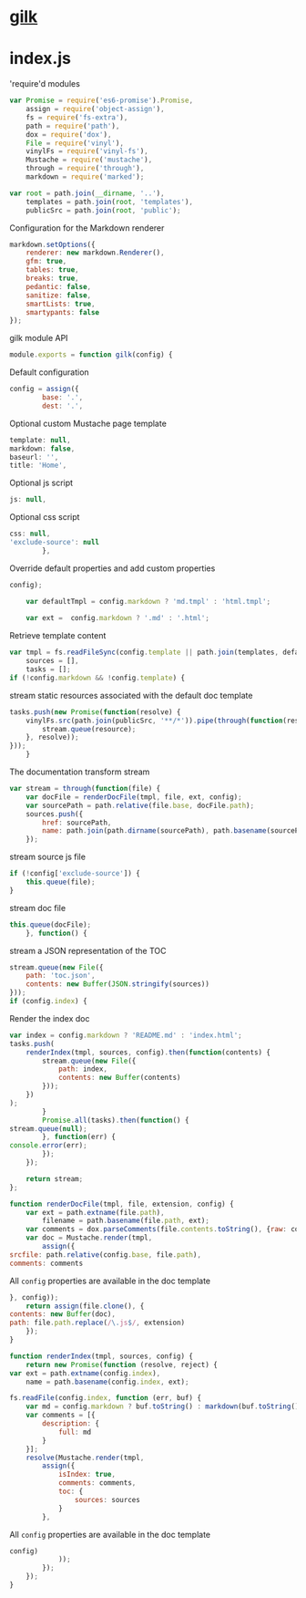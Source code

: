 # [gilk](/docs/)


# index.js
'require'd modules
``` javascript
var Promise = require('es6-promise').Promise,
    assign = require('object-assign'),
    fs = require('fs-extra'),
    path = require('path'),
    dox = require('dox'),
    File = require('vinyl'),
    vinylFs = require('vinyl-fs'),
    Mustache = require('mustache'),
    through = require('through'),
    markdown = require('marked');

var root = path.join(__dirname, '..'),
    templates = path.join(root, 'templates'),
    publicSrc = path.join(root, 'public');
```
Configuration for the Markdown renderer
``` javascript
markdown.setOptions({
    renderer: new markdown.Renderer(),
    gfm: true,
    tables: true,
    breaks: true,
    pedantic: false,
    sanitize: false,
    smartLists: true,
    smartypants: false
});
```
gilk module API
``` javascript
module.exports = function gilk(config) {
```
Default configuration
``` javascript
config = assign({
        base: '.',
        dest: '.',
```
Optional custom Mustache page template
``` javascript
template: null,
markdown: false,
baseurl: '',
title: 'Home',
```
Optional js script
``` javascript
js: null,
```
Optional css script
``` javascript
css: null,
'exclude-source': null
        },
```
Override default properties and add custom properties
``` javascript
config);

    var defaultTmpl = config.markdown ? 'md.tmpl' : 'html.tmpl';
    
    var ext =  config.markdown ? '.md' : '.html';
```
Retrieve template content
``` javascript
var tmpl = fs.readFileSync(config.template || path.join(templates, defaultTmpl)).toString(),
    sources = [],
    tasks = [];
if (!config.markdown && !config.template) {
```
stream static resources associated with the default doc template
``` javascript
tasks.push(new Promise(function(resolve) {
    vinylFs.src(path.join(publicSrc, '**/*')).pipe(through(function(resource) {
        stream.queue(resource);
    }, resolve));
}));
    }
```
The documentation transform stream
``` javascript
var stream = through(function(file) {
    var docFile = renderDocFile(tmpl, file, ext, config);
    var sourcePath = path.relative(file.base, docFile.path);
    sources.push({
        href: sourcePath,
        name: path.join(path.dirname(sourcePath), path.basename(sourcePath, ext)).split(path.sep).join('/')
    });
```
stream source js file
``` javascript
if (!config['exclude-source']) {
    this.queue(file);
}
```
stream doc file
``` javascript
this.queue(docFile);
    }, function() {
```
stream a JSON representation of the TOC
``` javascript
stream.queue(new File({
    path: 'toc.json',
    contents: new Buffer(JSON.stringify(sources))
}));
if (config.index) {
```
Render the index doc
``` javascript
var index = config.markdown ? 'README.md' : 'index.html';
tasks.push(
    renderIndex(tmpl, sources, config).then(function(contents) {
        stream.queue(new File({
            path: index,
            contents: new Buffer(contents)
        }));
    })
);
        }
        Promise.all(tasks).then(function() {
stream.queue(null);
        }, function(err) {
console.error(err);
        });
    });

    return stream;
};

function renderDocFile(tmpl, file, extension, config) {
    var ext = path.extname(file.path),
        filename = path.basename(file.path, ext);
    var comments = dox.parseComments(file.contents.toString(), {raw: config.markdown});
    var doc = Mustache.render(tmpl,
        assign({
srcfile: path.relative(config.base, file.path),
comments: comments
```
All `config` properties are available in the doc template
``` javascript
}, config));
    return assign(file.clone(), {
contents: new Buffer(doc),
path: file.path.replace(/\.js$/, extension)
    });
}

function renderIndex(tmpl, sources, config) {
    return new Promise(function (resolve, reject) {
var ext = path.extname(config.index),
    name = path.basename(config.index, ext);

fs.readFile(config.index, function (err, buf) {
    var md = config.markdown ? buf.toString() : markdown(buf.toString());
    var comments = [{
        description: {
            full: md
        }
    }];
    resolve(Mustache.render(tmpl,
        assign({
            isIndex: true,
            comments: comments,
            toc: {
                sources: sources
            }
        },
```
All `config` properties are available in the doc template
``` javascript
config)
            ));
        });
    });
}
```
